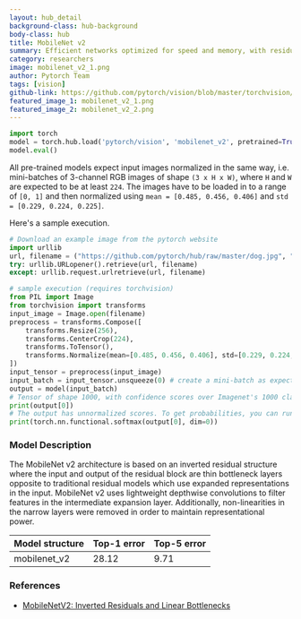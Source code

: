 ```yaml
---
layout: hub_detail
background-class: hub-background
body-class: hub
title: MobileNet v2
summary: Efficient networks optimized for speed and memory, with residual blocks
category: researchers
image: mobilenet_v2_1.png
author: Pytorch Team
tags: [vision]
github-link: https://github.com/pytorch/vision/blob/master/torchvision/models/mobilenet.py
featured_image_1: mobilenet_v2_1.png
featured_image_2: mobilenet_v2_2.png
---
```


```python
import torch
model = torch.hub.load('pytorch/vision', 'mobilenet_v2', pretrained=True)
model.eval()
```

All pre-trained models expect input images normalized in the same way,
i.e. mini-batches of 3-channel RGB images of shape `(3 x H x W)`, where `H` and `W` are expected to be at least `224`.
The images have to be loaded in to a range of `[0, 1]` and then normalized using `mean = [0.485, 0.456, 0.406]`
and `std = [0.229, 0.224, 0.225]`.

Here's a sample execution.

```python
# Download an example image from the pytorch website
import urllib
url, filename = ("https://github.com/pytorch/hub/raw/master/dog.jpg", "dog.jpg")
try: urllib.URLopener().retrieve(url, filename)
except: urllib.request.urlretrieve(url, filename)
```

```python
# sample execution (requires torchvision)
from PIL import Image
from torchvision import transforms
input_image = Image.open(filename)
preprocess = transforms.Compose([
    transforms.Resize(256),
    transforms.CenterCrop(224),
    transforms.ToTensor(),
    transforms.Normalize(mean=[0.485, 0.456, 0.406], std=[0.229, 0.224, 0.225]),
])
input_tensor = preprocess(input_image)
input_batch = input_tensor.unsqueeze(0) # create a mini-batch as expected by the model
output = model(input_batch)
# Tensor of shape 1000, with confidence scores over Imagenet's 1000 classes
print(output[0])
# The output has unnormalized scores. To get probabilities, you can run a softmax on it.
print(torch.nn.functional.softmax(output[0], dim=0))

```

### Model Description

The MobileNet v2 architecture is based on an inverted residual structure where the input and output of the residual block are thin bottleneck layers opposite to traditional residual models which use expanded representations in the input. MobileNet v2 uses lightweight depthwise convolutions to filter features in the intermediate expansion layer. Additionally, non-linearities in the narrow layers were removed in order to maintain representational power.

| Model structure | Top-1 error | Top-5 error |
| --------------- | ----------- | ----------- |
|  mobilenet_v2       | 28.12       | 9.71       |


### References

 - [MobileNetV2: Inverted Residuals and Linear Bottlenecks](https://arxiv.org/abs/1801.04381)
